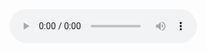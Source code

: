 <div class="music-sample">
<audio controls>
    <source src="../music/Scenes From A Dream.wav" type="audio/wav">
    Your browser does not support the <audio> element.
</audio>
</div>